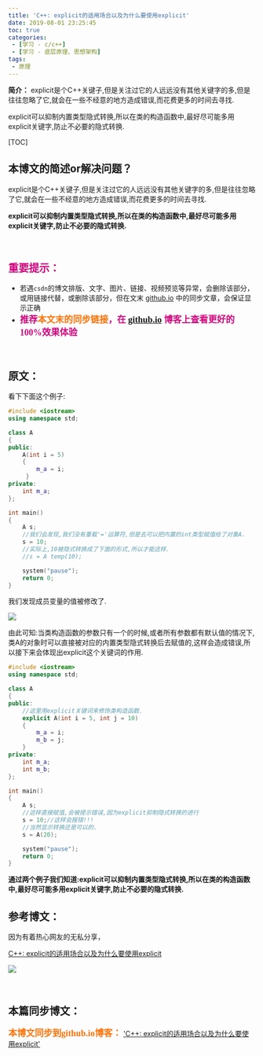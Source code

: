 ```yaml
---
title: 'C++: explicit的适用场合以及为什么要使用explicit'
date: 2019-08-01 23:25:45
toc: true
categories: 
 - [学习 - c/c++]
 - [学习 - 底层原理、思想架构]
tags: 
 - 原理
---
```


**简介：**  explicit是个C++关键子,但是关注过它的人远远没有其他关键字的多,但是往往忽略了它,就会在一些不经意的地方造成错误,而花费更多的时间去寻找.

explicit可以抑制内置类型隐式转换,所以在类的构造函数中,最好尽可能多用explicit关键字,防止不必要的隐式转换.

<!-- more -->

[TOC]

## 本博文的简述or解决问题？

​		explicit是个C++关键子,但是关注过它的人远远没有其他关键字的多,但是往往忽略了它,就会在一些不经意的地方造成错误,而花费更多的时间去寻找.

**explicit可以抑制内置类型隐式转换,所以在类的构造函数中,最好尽可能多用explicit关键字,防止不必要的隐式转换.**

<br>

## <font color=#D0087E  face="幼圆">重要提示：</font>

- 若遇`csdn`的博文排版、文字、图片、链接、视频预览等异常，会删除该部分，或用链接代替，或删除该部分，但在文末 [github.io](https://touwoyimuli.github.io/) 中的同步文章，会保证显示正确
- <font color=#D0087E  size=4 face="幼圆">**推荐<font color=#FE7207  size=4 face="幼圆">本文末的同步链接</font>，在 [github.io](https://touwoyimuli.github.io/) 博客上查看更好的100%效果体验**</font> 

<br>

## 原文：

看下下面这个例子:

```cpp
#include <iostream>
using namespace std;

class A
{
public:
    A(int i = 5)
    {
        m_a = i;
     }
private:
    int m_a;
};

int main()
{
    A s;
    //我们会发现,我们没有重载'='运算符,但是去可以把内置的int类型赋值给了对象A.
    s = 10;
    //实际上,10被隐式转换成了下面的形式,所以才能这样.
    //s = A temp(10);

    system("pause");
    return 0;
}
```

我们发现成员变量的值被修改了. 

<img src="https://raw.githubusercontent.com/touwoyimuli/FigureBed/master/img/20190801231403.png"/>



由此可知:当类构造函数的参数只有一个的时候,或者所有参数都有默认值的情况下,类A的对象时可以直接被对应的内置类型隐式转换后去赋值的,这样会造成错误,所以接下来会体现出explicit这个关键词的作用.



```cpp
#include <iostream>
using namespace std;

class A
{
public:
    //这里用explicit关键词来修饰类构造函数.
    explicit A(int i = 5, int j = 10)
    {
        m_a = i;
        m_b = j;
    }
private:
    int m_a;
    int m_b;
};

int main()
{
    A s;
    //这样直接赋值,会被提示错误,因为explicit抑制隐式转换的进行
    s = 10;//这样会报错!!!
    //当然显示转换还是可以的.
    s = A(20);

    system("pause");
    return 0;
}
```



**通过两个例子我们知道:explicit可以抑制内置类型隐式转换,所以在类的构造函数中,最好尽可能多用explicit关键字,防止不必要的隐式转换.**



## 参考博文：

因为有着热心网友的无私分享，

[C++: explicit的适用场合以及为什么要使用explicit](https://blog.csdn.net/qq_37233607/article/details/79051075)

![](https://raw.githubusercontent.com/touwoyimuli/FigureBed/master/img/20190719175818.png)

<br>

## 本篇同步博文：

<font color=#FE7207  size=4 face="幼圆">**本博文同步到github.io博客：**</font> ['C++: explicit的适用场合以及为什么要使用explicit'](https://blog.csdn.net/qq_33154343/article/details/98122268) 